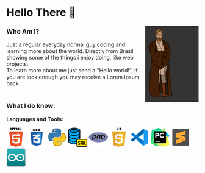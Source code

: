 <h1>Hello There 👋</h1>
<img align="right" alt="GIF" src="https://github.com/felipeghizo/icones/blob/main/obi-wan.gif?raw=true" width="140" height="200" />

<h3>Who Am I?</h3>
Just a regular everyday normal guy coding and learning more about the world. 
Directly from Brasil showing some of the things i enjoy doing, like web projects. 
<br />
To learn more about me just send a "Hello world!", if you are look enough you may receive a Lorem ipsum back.
<br />
<br />
<h3>What I do know:</h3>

**Languages and Tools:**  

<img height="50" src="https://github.com/felipeghizo/icones/blob/main/html5-icon-1.png">
<img height="50" src="https://github.com/felipeghizo/icones/blob/main/css3-icon.png">
<img height="50" src="https://github.com/felipeghizo/icones/blob/main/python-icon.png">
<img height="50" src="https://github.com/felipeghizo/icones/blob/main/sql-icon.png">
<img height="50" src="https://github.com/felipeghizo/icones/blob/main/php-icon.png">
<img height="50" src="https://github.com/felipeghizo/icones/blob/main/js-icon.png">
<img height="50" src="https://github.com/felipeghizo/icones/blob/main/vscode-icon.png">
<img height="50" src="https://github.com/felipeghizo/icones/blob/main/pycharm-icon.png">
<img height="50" src="https://github.com/felipeghizo/icones/blob/main/sublime-icon.png">
<img height="50" src="https://github.com/felipeghizo/icones/blob/main/arduino-icon.png">

